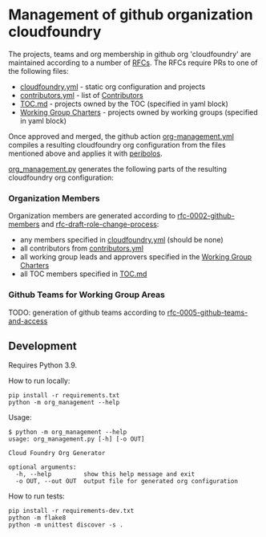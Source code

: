 # Management of github organization cloudfoundry

The projects, teams and org membership in github org 'cloudfoundry' are maintained according to a number of [RFCs](https://github.com/cloudfoundry/community/tree/main/toc/rfc). The RFCs require PRs to one of the following files:

- [cloudfoundry.yml](https://github.com/cloudfoundry/community/blob/main/org/cloudfoundry.yml) - static org configuration and projects
- [contributors.yml](https://github.com/cloudfoundry/community/blob/main/org/contributors.yml) - list of [Contributors](https://github.com/cloudfoundry/community/blob/main/toc/ROLES.md#contributor)
- [TOC.md](https://github.com/cloudfoundry/community/blob/main/toc/TOC.md) - projects owned by the TOC (specified in yaml block)
- [Working Group Charters](https://github.com/cloudfoundry/community/tree/main/toc/working-groups) - projects owned by working groups (specified in yaml block)

Once approved and merged, the github action [org-management.yml](https://github.com/cloudfoundry/community/actions/workflows/org-management.yml) compiles a resulting cloudfoundry org configuration from the files mentioned above and applies it with [peribolos](https://github.com/kubernetes/test-infra/tree/master/prow/cmd/peribolos).

[org_management.py](https://github.com/cloudfoundry/community/blob/main/org/org-management.py) generates the following parts of the resulting cloudfoundry org configuration:

### Organization Members 
Organization members are generated according to [rfc-0002-github-members](https://github.com/cloudfoundry/community/blob/main/toc/rfc/rfc-0002-github-members.md) and [rfc-draft-role-change-process](https://github.com/cloudfoundry/community/pull/248):
- any members specified in [cloudfoundry.yml](https://github.com/cloudfoundry/community/blob/main/org/cloudfoundry.yml) (should be none)
- all contributors from [contributors.yml](https://github.com/cloudfoundry/community/blob/main/org/contributors.yml)
- all working group leads and approvers specified in the [Working Group Charters](https://github.com/cloudfoundry/community/tree/main/toc/working-groups)
- all TOC members specified in [TOC.md](https://github.com/cloudfoundry/community/blob/main/toc/TOC.md)

### Github Teams for Working Group Areas
TODO: generation of github teams according to [rfc-0005-github-teams-and-access](https://github.com/cloudfoundry/community/blob/main/toc/rfc/rfc-0005-github-teams-and-access.md)

## Development

Requires Python 3.9.

How to run locally:
```
pip install -r requirements.txt
python -m org_management --help
```

Usage:
```
$ python -m org_management --help
usage: org_management.py [-h] [-o OUT]

Cloud Foundry Org Generator

optional arguments:
  -h, --help         show this help message and exit
  -o OUT, --out OUT  output file for generated org configuration
```

How to run tests:
```
pip install -r requirements-dev.txt
python -m flake8
python -m unittest discover -s .
```